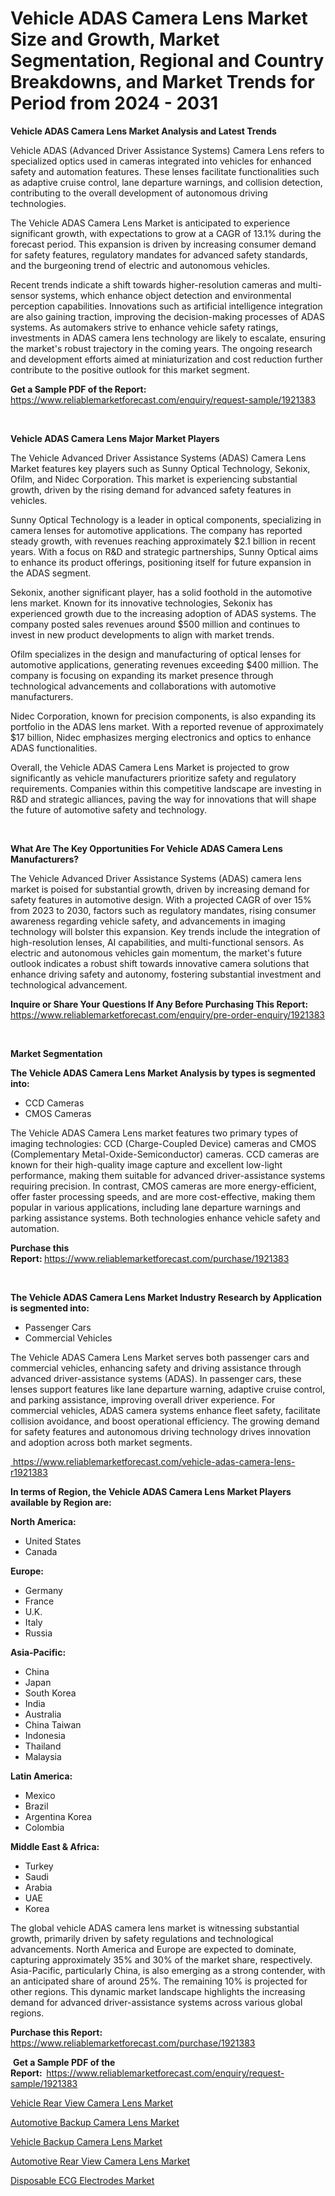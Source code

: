 <p><h1>Vehicle ADAS Camera Lens Market Size and Growth, Market Segmentation, Regional and Country Breakdowns, and Market Trends for Period from 2024 -  2031</h1></p><p><strong>Vehicle ADAS Camera Lens Market Analysis and Latest Trends</strong></p>
<p><p>Vehicle ADAS (Advanced Driver Assistance Systems) Camera Lens refers to specialized optics used in cameras integrated into vehicles for enhanced safety and automation features. These lenses facilitate functionalities such as adaptive cruise control, lane departure warnings, and collision detection, contributing to the overall development of autonomous driving technologies. </p><p>The Vehicle ADAS Camera Lens Market is anticipated to experience significant growth, with expectations to grow at a CAGR of 13.1% during the forecast period. This expansion is driven by increasing consumer demand for safety features, regulatory mandates for advanced safety standards, and the burgeoning trend of electric and autonomous vehicles. </p><p>Recent trends indicate a shift towards higher-resolution cameras and multi-sensor systems, which enhance object detection and environmental perception capabilities. Innovations such as artificial intelligence integration are also gaining traction, improving the decision-making processes of ADAS systems. As automakers strive to enhance vehicle safety ratings, investments in ADAS camera lens technology are likely to escalate, ensuring the market's robust trajectory in the coming years. The ongoing research and development efforts aimed at miniaturization and cost reduction further contribute to the positive outlook for this market segment.</p></p>
<p><strong>Get a Sample PDF of the Report:&nbsp;</strong> <a href="https://www.reliablemarketforecast.com/enquiry/request-sample/1921383?utm_campaign=1110&utm_medium=2&utm_source=Github&utm_content=ia&utm_term=04112024&utm_id=vehicle-adas-camera-lens">https://www.reliablemarketforecast.com/enquiry/request-sample/1921383</a></p>
<p>&nbsp;</p>
<p><strong>Vehicle ADAS Camera Lens Major Market Players</strong></p>
<p><p>The Vehicle Advanced Driver Assistance Systems (ADAS) Camera Lens Market features key players such as Sunny Optical Technology, Sekonix, Ofilm, and Nidec Corporation. This market is experiencing substantial growth, driven by the rising demand for advanced safety features in vehicles.</p><p>Sunny Optical Technology is a leader in optical components, specializing in camera lenses for automotive applications. The company has reported steady growth, with revenues reaching approximately $2.1 billion in recent years. With a focus on R&D and strategic partnerships, Sunny Optical aims to enhance its product offerings, positioning itself for future expansion in the ADAS segment.</p><p>Sekonix, another significant player, has a solid foothold in the automotive lens market. Known for its innovative technologies, Sekonix has experienced growth due to the increasing adoption of ADAS systems. The company posted sales revenues around $500 million and continues to invest in new product developments to align with market trends.</p><p>Ofilm specializes in the design and manufacturing of optical lenses for automotive applications, generating revenues exceeding $400 million. The company is focusing on expanding its market presence through technological advancements and collaborations with automotive manufacturers.</p><p>Nidec Corporation, known for precision components, is also expanding its portfolio in the ADAS lens market. With a reported revenue of approximately $17 billion, Nidec emphasizes merging electronics and optics to enhance ADAS functionalities.</p><p>Overall, the Vehicle ADAS Camera Lens Market is projected to grow significantly as vehicle manufacturers prioritize safety and regulatory requirements. Companies within this competitive landscape are investing in R&D and strategic alliances, paving the way for innovations that will shape the future of automotive safety and technology.</p></p>
<p>&nbsp;</p>
<p><strong>What Are The Key Opportunities For Vehicle ADAS Camera Lens Manufacturers?</strong></p>
<p><p>The Vehicle Advanced Driver Assistance Systems (ADAS) camera lens market is poised for substantial growth, driven by increasing demand for safety features in automotive design. With a projected CAGR of over 15% from 2023 to 2030, factors such as regulatory mandates, rising consumer awareness regarding vehicle safety, and advancements in imaging technology will bolster this expansion. Key trends include the integration of high-resolution lenses, AI capabilities, and multi-functional sensors. As electric and autonomous vehicles gain momentum, the market's future outlook indicates a robust shift towards innovative camera solutions that enhance driving safety and autonomy, fostering substantial investment and technological advancement.</p></p>
<p><strong>Inquire or Share Your Questions If Any Before Purchasing This Report:</strong> <a href="https://www.reliablemarketforecast.com/enquiry/pre-order-enquiry/1921383?utm_campaign=1110&utm_medium=2&utm_source=Github&utm_content=ia&utm_term=04112024&utm_id=vehicle-adas-camera-lens">https://www.reliablemarketforecast.com/enquiry/pre-order-enquiry/1921383</a></p>
<p>&nbsp;</p>
<p><strong>Market Segmentation</strong></p>
<p><strong>The Vehicle ADAS Camera Lens Market Analysis by types is segmented into:</strong></p>
<p><ul><li>CCD Cameras</li><li>CMOS Cameras</li></ul></p>
<p><p>The Vehicle ADAS Camera Lens market features two primary types of imaging technologies: CCD (Charge-Coupled Device) cameras and CMOS (Complementary Metal-Oxide-Semiconductor) cameras. CCD cameras are known for their high-quality image capture and excellent low-light performance, making them suitable for advanced driver-assistance systems requiring precision. In contrast, CMOS cameras are more energy-efficient, offer faster processing speeds, and are more cost-effective, making them popular in various applications, including lane departure warnings and parking assistance systems. Both technologies enhance vehicle safety and automation.</p></p>
<p><strong>Purchase this Report:&nbsp;</strong><a href="https://www.reliablemarketforecast.com/purchase/1921383?utm_campaign=1110&utm_medium=2&utm_source=Github&utm_content=ia&utm_term=04112024&utm_id=vehicle-adas-camera-lens">https://www.reliablemarketforecast.com/purchase/1921383</a></p>
<p>&nbsp;</p>
<p><strong>The Vehicle ADAS Camera Lens Market Industry Research by Application is segmented into:</strong></p>
<p><ul><li>Passenger Cars</li><li>Commercial Vehicles</li></ul></p>
<p><p>The Vehicle ADAS Camera Lens Market serves both passenger cars and commercial vehicles, enhancing safety and driving assistance through advanced driver-assistance systems (ADAS). In passenger cars, these lenses support features like lane departure warning, adaptive cruise control, and parking assistance, improving overall driver experience. For commercial vehicles, ADAS camera systems enhance fleet safety, facilitate collision avoidance, and boost operational efficiency. The growing demand for safety features and autonomous driving technology drives innovation and adoption across both market segments.</p></p>
<p><a href="https://www.reliablemarketforecast.com/vehicle-adas-camera-lens-r1921383?utm_campaign=1110&utm_medium=2&utm_source=Github&utm_content=ia&utm_term=04112024&utm_id=vehicle-adas-camera-lens">&nbsp;https://www.reliablemarketforecast.com/vehicle-adas-camera-lens-r1921383</a></p>
<p><strong>In terms of Region, the Vehicle ADAS Camera Lens Market Players available by Region are:</strong></p>
<p>
    <p> <strong> North America: </strong>
        <ul>
            <li>United States</li>
            <li>Canada</li>
        </ul>
        </p> 
    <p> <strong> Europe: </strong>
        <ul>
            <li>Germany</li>
            <li>France</li>
            <li>U.K.</li>
            <li>Italy</li>
            <li>Russia</li>
        </ul>
        </p> 
    <p> <strong> Asia-Pacific: </strong>
        <ul>
            <li>China</li>
            <li>Japan</li>
            <li>South Korea</li>
            <li>India</li>
            <li>Australia</li>
            <li>China Taiwan</li>
            <li>Indonesia</li>
            <li>Thailand</li>
            <li>Malaysia</li>
        </ul>
        </p> 
    <p> <strong> Latin America: </strong>
        <ul>
            <li>Mexico</li>
            <li>Brazil</li>
            <li>Argentina Korea</li>
            <li>Colombia</li>
        </ul>
        </p> 
    <p> <strong> Middle East & Africa: </strong>
        <ul>
            <li>Turkey</li>
            <li>Saudi</li>
            <li>Arabia</li>
            <li>UAE</li>
            <li>Korea</li>
        </ul>
    </p>
    </p>
<p><p>The global vehicle ADAS camera lens market is witnessing substantial growth, primarily driven by safety regulations and technological advancements. North America and Europe are expected to dominate, capturing approximately 35% and 30% of the market share, respectively. Asia-Pacific, particularly China, is also emerging as a strong contender, with an anticipated share of around 25%. The remaining 10% is projected for other regions. This dynamic market landscape highlights the increasing demand for advanced driver-assistance systems across various global regions.</p></p>
<p><strong>Purchase this Report: </strong><a href="https://www.reliablemarketforecast.com/purchase/1921383?utm_campaign=1110&utm_medium=2&utm_source=Github&utm_content=ia&utm_term=04112024&utm_id=vehicle-adas-camera-lens">https://www.reliablemarketforecast.com/purchase/1921383</a></p>
<p>&nbsp;<strong>Get a Sample PDF of the Report:&nbsp;&nbsp;</strong><a href="https://www.reliablemarketforecast.com/enquiry/request-sample/1921383?utm_campaign=1110&utm_medium=2&utm_source=Github&utm_content=ia&utm_term=04112024&utm_id=vehicle-adas-camera-lens">https://www.reliablemarketforecast.com/enquiry/request-sample/1921383</a></p>
<p><strong></strong></p>
<p><p><a href="https://github.com/lakeishabuahb/Market-Research-Report-List-1/blob/main/vehicle-rear-view-camera-lens-market.md?utm_campaign=1110&utm_medium=2&utm_source=Github&utm_content=ia&utm_term=04112024&utm_id=vehicle-adas-camera-lens">Vehicle Rear View Camera Lens Market</a></p><p><a href="https://github.com/wydramppetrox/Market-Research-Report-List-1/blob/main/automotive-backup-camera-lens-market.md?utm_campaign=1110&utm_medium=2&utm_source=Github&utm_content=ia&utm_term=04112024&utm_id=vehicle-adas-camera-lens">Automotive Backup Camera Lens Market</a></p><p><a href="https://github.com/sandygraoj2/Market-Research-Report-List-1/blob/main/vehicle-backup-camera-lens-market.md?utm_campaign=1110&utm_medium=2&utm_source=Github&utm_content=ia&utm_term=04112024&utm_id=vehicle-adas-camera-lens">Vehicle Backup Camera Lens Market</a></p><p><a href="https://github.com/janelbaub6/Market-Research-Report-List-1/blob/main/automotive-rear-view-camera-lens-market.md?utm_campaign=1110&utm_medium=2&utm_source=Github&utm_content=ia&utm_term=04112024&utm_id=vehicle-adas-camera-lens">Automotive Rear View Camera Lens Market</a></p><p><a href="https://issuu.com/reportprime-2/docs/disposable-ecg-electrodes-market-si_228a675ebe22fb?utm_campaign=1110&utm_medium=2&utm_source=Github&utm_content=ia&utm_term=04112024&utm_id=vehicle-adas-camera-lens">Disposable ECG Electrodes Market</a></p></p>